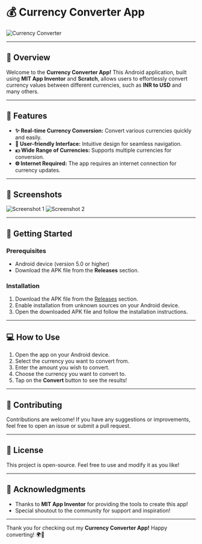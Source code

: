 # 💰 Currency Converter App

![Currency Converter](https://i.imgur.com/C9TpoY5.png)

---

## 📱 Overview

Welcome to the **Currency Converter App!** This Android application, built using **MIT App Inventor** and **Scratch**, allows users to effortlessly convert currency values between different currencies, such as **INR to USD** and many others. 

---

## 🌟 Features

- **✨ Real-time Currency Conversion:** Convert various currencies quickly and easily.
- **📱 User-friendly Interface:** Intuitive design for seamless navigation.
- **💵 Wide Range of Currencies:** Supports multiple currencies for conversion.
- **🌐 Internet Required:** The app requires an internet connection for currency updates.

---

## 📸 Screenshots

![Screenshot 1](https://i.imgur.com/G7KH3Zm.jpeg)
![Screenshot 2](https://i.imgur.com/FtkPbPu.jpeg)

---

## 🚀 Getting Started

### Prerequisites

- Android device (version 5.0 or higher)
- Download the APK file from the **Releases** section.

### Installation

1. Download the APK file from the [Releases](https://github.com/YOUR_USERNAME/YOUR_REPOSITORY/releases) section.
2. Enable installation from unknown sources on your Android device.
3. Open the downloaded APK file and follow the installation instructions.

---

## 💻 How to Use

1. Open the app on your Android device.
2. Select the currency you want to convert from.
3. Enter the amount you wish to convert.
4. Choose the currency you want to convert to.
5. Tap on the **Convert** button to see the results!

---

## 🤝 Contributing

Contributions are welcome! If you have any suggestions or improvements, feel free to open an issue or submit a pull request.

---

## 📜 License

This project is open-source. Feel free to use and modify it as you like!

---

## 🌟 Acknowledgments

- Thanks to **MIT App Inventor** for providing the tools to create this app!
- Special shoutout to the community for support and inspiration!

---

Thank you for checking out my **Currency Converter App!** Happy converting! 🌍💸
